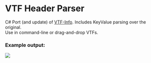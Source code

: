 # VTF Header Parser
C# Port (and update) of [VTF-Info](https://github.com/McGravel/VTF-Info). Includes KeyValue parsing over the original.  
Use in command-line or drag-and-drop VTFs.

### Example output:  

![](https://i.imgur.com/AQ6wx2o.png)
